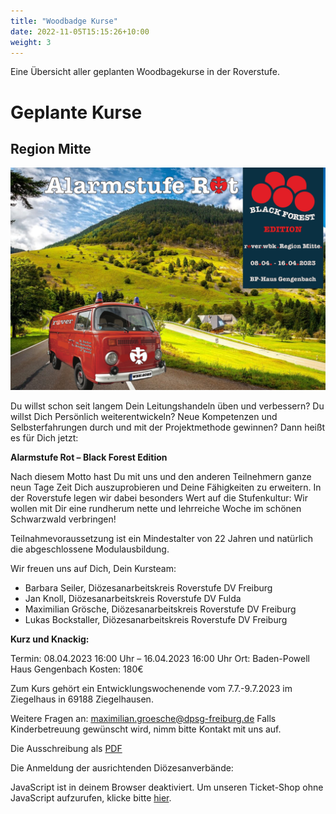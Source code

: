 ```yaml
---
title: "Woodbadge Kurse"
date: 2022-11-05T15:15:26+10:00
weight: 3
---
```


Eine Übersicht aller geplanten Woodbagekurse in der Roverstufe.

# Geplante Kurse
## Region Mitte

![Logo WBK](/images/wbk/wbk-mitte-bild.png)

Du willst schon seit langem Dein Leitungshandeln üben und verbessern? Du willst Dich Persönlich weiterentwickeln? Neue Kompetenzen und Selbsterfahrungen durch und mit der Projektmethode gewinnen? Dann heißt es für Dich jetzt:

**Alarmstufe Rot – Black Forest Edition**

Nach diesem Motto hast Du mit uns und den anderen Teilnehmern ganze neun Tage Zeit Dich auszuprobieren und Deine Fähigkeiten zu erweitern. In der Roverstufe legen wir dabei besonders Wert auf die Stufenkultur:
Wir wollen mit Dir eine rundherum nette und lehrreiche Woche im schönen Schwarzwald verbringen!

Teilnahmevoraussetzung ist ein Mindestalter von 22 Jahren und natürlich die abgeschlossene Modulausbildung.

Wir freuen uns auf Dich, Dein Kursteam:

- Barbara Seiler, Diözesanarbeitskreis Roverstufe DV Freiburg
- Jan Knoll, Diözesanarbeitskreis Roverstufe DV Fulda
- Maximilian Grösche, Diözesanarbeitskreis Roverstufe DV Freiburg
- Lukas Bockstaller, Diözesanarbeitskreis Roverstufe DV Freiburg

**Kurz und Knackig:**

Termin: 08.04.2023 16:00 Uhr – 16.04.2023 16:00 Uhr
Ort: Baden-Powell Haus Gengenbach
Kosten: 180€

Zum Kurs gehört ein Entwicklungswochenende vom 7.7.-9.7.2023 im Ziegelhaus in 69188 Ziegelhausen.

Weitere Fragen an: [maximilian.groesche@dpsg-freiburg.de](mailto:maximilian.groesche@dpsg-freiburg.de)
Falls Kinderbetreuung gewünscht wird, nimm bitte Kontakt mit uns auf.

Die Ausschreibung als [PDF](/images/wbk/Ausschreibung-WBK23-BFE.pdf)

Die Anmeldung der ausrichtenden Diözesanverbände:

<link rel="stylesheet" type="text/css" href="https://anmeldung.rover-freiburg.de/rover-wbk/widget/v1.css">
<script type="text/javascript" src="https://anmeldung.rover-freiburg.de/widget/v1.de-informal.js" async></script>

<pretix-widget event="https://anmeldung.rover-freiburg.de/rover-wbk/"></pretix-widget>
<noscript>
   <div class="pretix-widget">
        <div class="pretix-widget-info-message">
            JavaScript ist in deinem Browser deaktiviert. Um unseren Ticket-Shop ohne JavaScript aufzurufen, klicke bitte <a target="_blank" rel="noopener" href="https://anmeldung.rover-freiburg.de/rover-wbk/">hier</a>.
        </div>
    </div>
</noscript>
